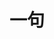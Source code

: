 <h1>一句</h1>
<script>
  const script = document.createElement('script');
  script.setAttribute('src', 'files/motto.min.js');
  document.body.appendChild(script);
</script>